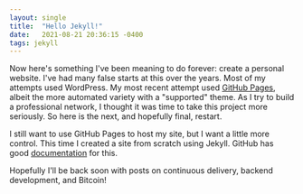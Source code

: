 ```yaml
---
layout: single
title:  "Hello Jekyll!"
date:   2021-08-21 20:36:15 -0400
tags: jekyll
---
```


Now here's something I've been meaning to do forever: create a personal website. I've had many false starts at this over the years. Most of my attempts used WordPress. My most recent attempt used [GitHub Pages](https://pages.github.com), albeit the more automated variety with a "supported" theme. As I try to build a professional network, I thought it was time to take this project more seriously. So here is the next, and hopefully final, restart.

I still want to use GitHub Pages to host my site, but I want a little more control. This time I created a site from scratch using Jekyll. GitHub has good [documentation](https://docs.github.com/en/pages/setting-up-a-github-pages-site-with-jekyll/creating-a-github-pages-site-with-jekyll) for this.

Hopefully I'll be back soon with posts on continuous delivery, backend development, and Bitcoin!
